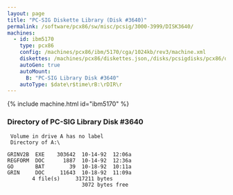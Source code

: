 ```yaml
---
layout: page
title: "PC-SIG Diskette Library (Disk #3640)"
permalink: /software/pcx86/sw/misc/pcsig/3000-3999/DISK3640/
machines:
  - id: ibm5170
    type: pcx86
    config: /machines/pcx86/ibm/5170/cga/1024kb/rev3/machine.xml
    diskettes: /machines/pcx86/diskettes.json,/disks/pcsigdisks/pcx86/diskettes.json
    autoGen: true
    autoMount:
      B: "PC-SIG Library Disk #3640"
    autoType: $date\r$time\rB:\rDIR\r
---
```


{% include machine.html id="ibm5170" %}

### Directory of PC-SIG Library Disk #3640

     Volume in drive A has no label
     Directory of A:\

    GRINV2B  EXE    303642  10-14-92  12:06a
    REGFORM  DOC      1887  10-14-92  12:36a
    GO       BAT        39  10-18-92  10:11a
    GRIN     DOC     11643  10-18-92  11:09a
            4 file(s)     317211 bytes
                            3072 bytes free
